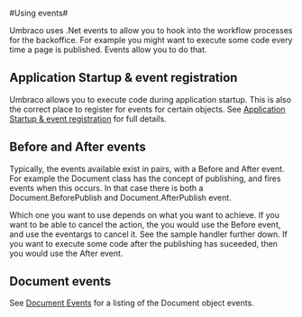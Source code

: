 #Using events#

Umbraco uses .Net events to allow you to hook into the workflow processes for the backoffice. For example you might want to execute some code every time a page is published. Events allow you to do that.

## Application Startup & event registration ##

Umbraco allows you to execute code during application startup. This is also the correct place to register for events for certain objects. See [Application Startup & event registration](application-startup.md) for full details.

## Before and After events ##

Typically, the events available exist in pairs, with a Before and After event. For example the Document class has the concept of publishing, and fires events when this occurs. In that case there is both a Document.BeforePublish and Document.AfterPublish event. 

Which one you want to use depends on what you want to achieve. If you want to be able to cancel the action, the you would use the Before event, and use the eventargs to cancel it. See the sample handler further down. If you want to execute some code after the publishing has suceeded, then you would use the After event.

## Document events ##

See [Document Events](Document-Events.md) for a listing of the Document object events.